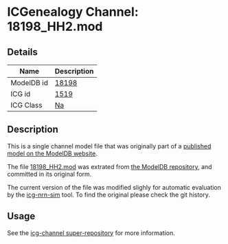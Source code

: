 # ICGenealogy Channel: 18198\_HH2.mod

## Details

Name | Description
---- | -----------
ModelDB id | [18198](http://senselab.med.yale.edu/ModelDB/ShowModel.cshtml?model=18198)
ICG id | [1519](http://icg.neurotheory.ox.ac.uk/channels/2/1519)
ICG Class | [Na](http://icg.neurotheory.ox.ac.uk/channels/2)

## Description

This is a single channel model file that was originally part of a [published model on the ModelDB website](http://senselab.med.yale.edu/mModelDB/ShowModel.cshtml?model=18198).


The file [18198\_HH2.mod](18198_HH2.mod) was extrated from [the ModelDB repository](http://senselab.med.yale.edu/ModelDB/ShowModel.cshtml?model=18198), and committed in its original form.

The current version of the file was modified slighly for automatic evaluation by the [icg-nrn-sim](https://github.com/icgenealogy/icg-nrn-sim) tool. To find the original please check the git history.


## Usage

See the [icg-channel super-repository](https://github.com/icgenealogy/icg-channels) for more information.